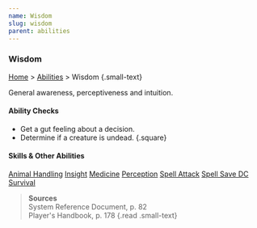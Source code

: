 ```yaml
---
name: Wisdom
slug: wisdom
parent: abilities
---
```

### Wisdom
[Home](dm-operations-center) > [Abilities](abilities-menu) > Wisdom {.small-text}

General awareness, perceptiveness and intuition.

#### Ability Checks
- Get a gut feeling about a decision.
- Determine if a creature is undead.
{.square}

#### Skills & Other Abilities
<div class="menu-container">
    <a href="animal-handling">Animal Handling</a>
    <a href="insight">Insight</a>
    <a href="medicine">Medicine</a>
    <a href="perception">Perception</a>
    <a href="spell-attack-bonus">Spell Attack</a>
    <a href="spell-save-dc">Spell Save DC</a>
    <a href="survival">Survival</a>
</div>

> **Sources** <br/>
> System Reference Document, p. 82<br/>
> Player's Handbook, p. 178
{.read .small-text}


